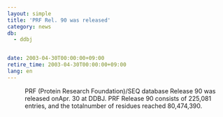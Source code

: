 ```yaml
---
layout: simple
title: 'PRF Rel. 90 was released'
category: news
db:
  - ddbj


date: 2003-04-30T00:00:00+09:00
retire_time: 2003-04-30T00:00:00+09:00
lang: en
---
```


<dd>PRF (Protein Research Foundation)/SEQ database Release 90 was released onApr. 30 at DDBJ. PRF Release 90 consists of 225,081 entries, and the totalnumber of residues reached 80,474,390.</dd>
